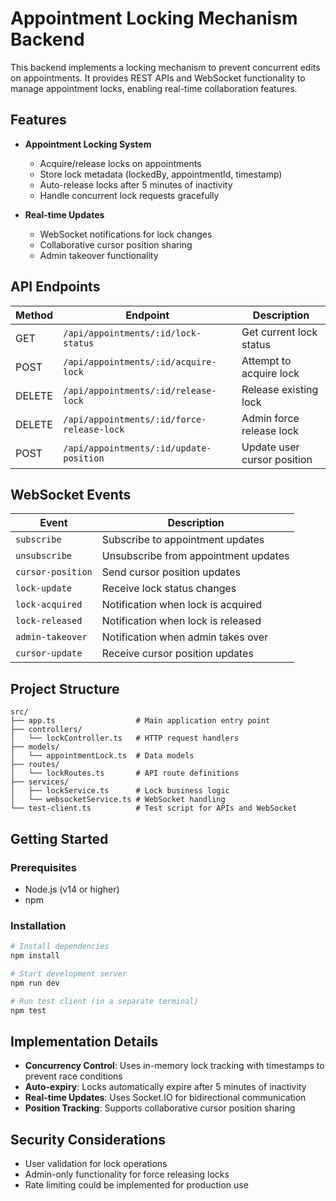# Appointment Locking Mechanism Backend

This backend implements a locking mechanism to prevent concurrent edits on appointments. It provides REST APIs and WebSocket functionality to manage appointment locks, enabling real-time collaboration features.

## Features

- **Appointment Locking System**
  - Acquire/release locks on appointments
  - Store lock metadata (lockedBy, appointmentId, timestamp)
  - Auto-release locks after 5 minutes of inactivity
  - Handle concurrent lock requests gracefully

- **Real-time Updates**
  - WebSocket notifications for lock changes
  - Collaborative cursor position sharing
  - Admin takeover functionality

## API Endpoints

| Method | Endpoint | Description |
|--------|----------|-------------|
| GET | `/api/appointments/:id/lock-status` | Get current lock status |
| POST | `/api/appointments/:id/acquire-lock` | Attempt to acquire lock |
| DELETE | `/api/appointments/:id/release-lock` | Release existing lock |
| DELETE | `/api/appointments/:id/force-release-lock` | Admin force release lock |
| POST | `/api/appointments/:id/update-position` | Update user cursor position |

## WebSocket Events

| Event | Description |
|-------|-------------|
| `subscribe` | Subscribe to appointment updates |
| `unsubscribe` | Unsubscribe from appointment updates |
| `cursor-position` | Send cursor position updates |
| `lock-update` | Receive lock status changes |
| `lock-acquired` | Notification when lock is acquired |
| `lock-released` | Notification when lock is released |
| `admin-takeover` | Notification when admin takes over |
| `cursor-update` | Receive cursor position updates |

## Project Structure

```
src/
├── app.ts                  # Main application entry point
├── controllers/
│   └── lockController.ts   # HTTP request handlers
├── models/
│   └── appointmentLock.ts  # Data models
├── routes/
│   └── lockRoutes.ts       # API route definitions
├── services/
│   ├── lockService.ts      # Lock business logic
│   └── websocketService.ts # WebSocket handling
└── test-client.ts          # Test script for APIs and WebSocket
```

## Getting Started

### Prerequisites

- Node.js (v14 or higher)
- npm

### Installation

```bash
# Install dependencies
npm install

# Start development server
npm run dev

# Run test client (in a separate terminal)
npm test
```

## Implementation Details

- **Concurrency Control**: Uses in-memory lock tracking with timestamps to prevent race conditions
- **Auto-expiry**: Locks automatically expire after 5 minutes of inactivity
- **Real-time Updates**: Uses Socket.IO for bidirectional communication
- **Position Tracking**: Supports collaborative cursor position sharing

## Security Considerations

- User validation for lock operations
- Admin-only functionality for force releasing locks
- Rate limiting could be implemented for production use
